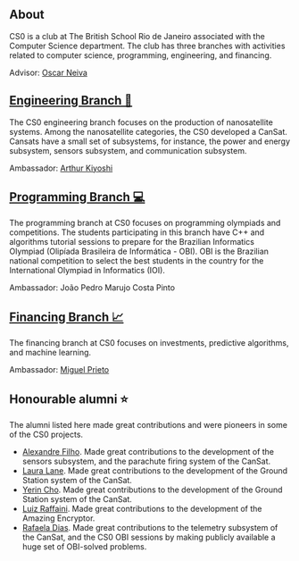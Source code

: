 ## About
CS0 is a club at The British School Rio de Janeiro associated with the Computer Science department. The club has three branches with activities related to computer science, programming, engineering, and financing.

Advisor: [Oscar Neiva](https://oscarneiva.github.io/)

## [Engineering Branch 🚀](https://tbscs0.github.io/engineering.html)
The CS0 engineering branch focuses on the production of nanosatellite systems. Among the nanosatellite categories, the CS0 developed a CanSat. Cansats have a small set of subsystems, for instance, the power and energy subsystem, sensors subsystem, and communication subsystem.

Ambassador: [Arthur Kiyoshi](https://github.com/Kiyoushi123)

## [Programming Branch 💻](https://tbscs0.github.io/programming.html)
The programming branch at CS0 focuses on programming olympiads and competitions. The students participating in this branch have C++ and algorithms tutorial sessions to prepare for the Brazilian Informatics Olympiad (Olipíada Brasileira de Informática - OBI). OBI is the Brazilian national competition to select the best students in the country for the International Olympiad in Informatics (IOI).

Ambassador: João Pedro Marujo Costa Pinto

## [Financing Branch 📈](https://tbscs0.github.io/finance.html)
The financing branch at CS0 focuses on investments, predictive algorithms, and machine learning.

Ambassador: [Miguel Prieto](https://github.com/MiguelVPrieto)

## Honourable alumni ⭐
The alumni listed here made great contributions and were pioneers in some of the CS0 projects.
- [Alexandre Filho](https://github.com/2022AlexandreFilho). Made great contributions to the development of the sensors subsystem, and the parachute firing system of the CanSat.
- [Laura Lane](https://github.com/lauralane333). Made great contributions to the development of the Ground Station system of the CanSat.
- [Yerin Cho](https://github.com/yerincho04). Made great contributions to the development of the Ground Station system of the CanSat.
- [Luiz Raffaini](https://github.com/LuizEduardoRaffaini). Made great contributions to the development of the Amazing Encryptor.
- [Rafaela Dias](https://github.com/2023RafaDias). Made great contributions to the telemetry subsystem of the CanSat, and the CS0 OBI sessions by making publicly available a huge set of OBI-solved problems.
